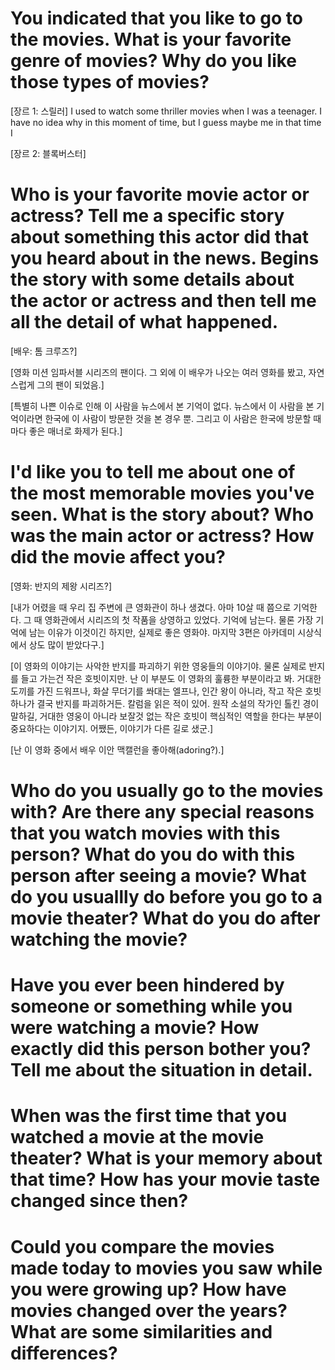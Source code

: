 # You indicated that you like to go to the movies. What is your favorite genre of movies? Why do you like those types of movies?

[장르 1: 스릴러] 
I used to watch some thriller movies when I was a teenager. I have no idea why in this moment of time, but I guess maybe me in that time I 

[장르 2: 블록버스터]


# Who is your favorite movie actor or actress? Tell me a specific story about something this actor did that you heard about in the news. Begins the story with some details about the actor or actress and then tell me all the detail of what happened.

[배우: 톰 크루즈?]

[영화 미션 임파서블 시리즈의 팬이다. 그 외에 이 배우가 나오는 여러 영화를 봤고, 자연스럽게 그의 팬이 되었음.] 

[특별히 나쁜 이슈로 인해 이 사람을 뉴스에서 본 기억이 없다. 뉴스에서 이 사람을 본 기억이라면 한국에 이 사람이 방문한 것을 본 경우 뿐. 그리고 이 사람은 한국에 방문할 때 마다 좋은 매너로 화제가 된다.]

# I'd like you to tell me about one of the most memorable movies you've seen. What is the story about? Who was the main actor or actress? How did the movie affect you?

[영화: 반지의 제왕 시리즈?]

[내가 어렸을 때 우리 집 주변에 큰 영화관이 하나 생겼다. 아마 10살 때 쯤으로 기억한다. 그 때 영화관에서 시리즈의 첫 작품을 상영하고 있었다. 기억에 남는다. 물론 가장 기억에 남는 이유가 이것이긴 하지만, 실제로 좋은 영화야. 마지막 3편은 아카데미 시상식에서 상도 많이 받았다구.]

[이 영화의 이야기는 사악한 반지를 파괴하기 위한 영웅들의 이야기야. 물론 실제로 반지를 들고 가는건 작은 호빗이지만. 난 이 부분도 이 영화의 훌륭한 부분이라고 봐. 거대한 도끼를 가진 드워프나, 화살 무더기를 쏴대는 엘프나, 인간 왕이 아니라, 작고 작은 호빗 하나가 결국 반지를 파괴하거든. 칼럼을 읽은 적이 있어. 원작 소설의 작가인 톨킨 경이 말하길, 거대한 영웅이 아니라 보잘것 없는 작은 호빗이 핵심적인 역할을 한다는 부분이 중요하다는 이야기지. 어쨌든, 이야기가 다른 길로 샜군.]

[난 이 영화 중에서 배우 이안 맥캘런을 좋아해(adoring?).]

# Who do you usually go to the movies with? Are there any special reasons that you watch movies with this person? What do you do with this person after seeing a movie? What do you usuallly do before you go to a movie theater? What do you do after watching the movie?



# Have you ever been hindered by someone or something while you were watching a movie? How exactly did this person bother you? Tell me about the situation in detail.



# When was the first time that you watched a movie at the movie theater? What is your memory about that time? How has your movie taste changed since then?



# Could you compare the movies made today to movies you saw while you were growing up? How have movies changed over the years? What are some similarities and differences?

